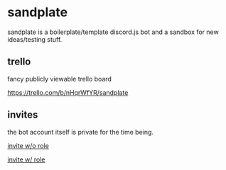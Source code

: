 # sandplate

sandplate is a boilerplate/template discord.js bot and a sandbox for new ideas/testing stuff.

## trello

fancy publicly viewable trello board

https://trello.com/b/nHqrWfYR/sandplate

## invites

the bot account itself is private for the time being.

[invite w/o role](https://discordapp.com/oauth2/authorize?client_id=642469616932880395&scope=bot)

[invite w/ role](https://discordapp.com/oauth2/authorize?client_id=642469616932880395&scope=bot&permissions=104188992)
